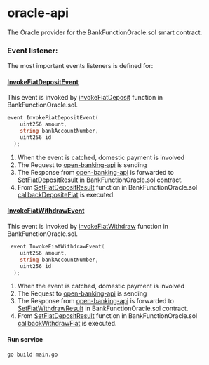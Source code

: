 # oracle-api

The Oracle provider for the BankFunctionOracle.sol smart contract.

### Event listener:
The most important events listeners is defined for:

#### [InvokeFiatDepositEvent](https://github.com/aquaprotocol/smart-contract/blob/a2ab5b59a261337ab4536362d3c5af4fe8ae77a1/BankFunctionOracle.sol#L10)
This event is invoked by [invokeFiatDeposit](https://github.com/aquaprotocol/smart-contract/blob/a2ab5b59a261337ab4536362d3c5af4fe8ae77a1/BankFunctionOracle.sol#L34) function in BankFunctionOracle.sol.

```go
event InvokeFiatDepositEvent(
    uint256 amount,
    string bankAccountNumber,
    uint256 id
  );
  ```
  1. When the event is catched, domestic payment is involved
  2. The Request to [open-banking-api](https://github.com/aquaprotocol/open-banking-api) is sending
  3. The Response from [open-banking-api](https://github.com/aquaprotocol/open-banking-api) is forwarded to [SetFiatDepositResult](https://github.com/aquaprotocol/smart-contract/blob/a2ab5b59a261337ab4536362d3c5af4fe8ae77a1/BankFunctionOracle.sol#L56) in BankFunctionOracle.sol contract.
  4. From [SetFiatDepositResult](https://github.com/aquaprotocol/smart-contract/blob/a2ab5b59a261337ab4536362d3c5af4fe8ae77a1/BankFunctionOracle.sol#L56) function in BankFunctionOracle.sol [callbackDepositeFiat](https://github.com/aquaprotocol/smart-contract/blob/a2ab5b59a261337ab4536362d3c5af4fe8ae77a1/BankFunctionOracle.sol#L65) is executed.
 

#### [InvokeFiatWithdrawEvent](https://github.com/aquaprotocol/smart-contract/blob/a2ab5b59a261337ab4536362d3c5af4fe8ae77a1/BankFunctionOracle.sol#L16)
This event is invoked by [invokeFiatWithdraw](https://github.com/aquaprotocol/smart-contract/blob/a2ab5b59a261337ab4536362d3c5af4fe8ae77a1/BankFunctionOracle.sol#L45) function in BankFunctionOracle.sol.

```go
 event InvokeFiatWithdrawEvent(
    uint256 amount,
    string bankAccountNumber,
    uint256 id
  );
  ```
  1. When the event is catched, domestic payment is involved
  2. The Request to [open-banking-api](https://github.com/aquaprotocol/open-banking-api) is sending
  3. The Response from [open-banking-api](https://github.com/aquaprotocol/open-banking-api) is forwarded to [SetFiatWithdrawResult](https://github.com/aquaprotocol/smart-contract/blob/a2ab5b59a261337ab4536362d3c5af4fe8ae77a1/BankFunctionOracle.sol#L69) in BankFunctionOracle.sol contract.
  4. From [SetFiatDepositResult](https://github.com/aquaprotocol/smart-contract/blob/a2ab5b59a261337ab4536362d3c5af4fe8ae77a1/BankFunctionOracle.sol#L69) function in BankFunctionOracle.sol [callbackWithdrawFiat](https://github.com/aquaprotocol/smart-contract/blob/a2ab5b59a261337ab4536362d3c5af4fe8ae77a1/BankFunctionOracle.sol#L78) is executed.

#### Run service
`go build main.go`

